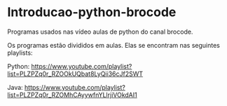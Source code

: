 # Introducao-python-brocode
 Programas usados nas vídeo aulas de python do canal brocode.
 
 Os programas estão divididos em aulas. Elas se encontram nas seguintes playlists:
 
 Python: https://www.youtube.com/playlist?list=PLZPZq0r_RZOOkUQbat8LyQii36cJf2SWT

Java: https://www.youtube.com/playlist?list=PLZPZq0r_RZOMhCAyywfnYLlrjiVOkdAI1
